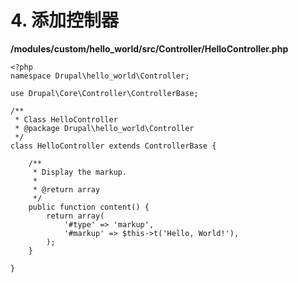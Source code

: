 # 4. 添加控制器

**/modules/custom/hello\_world/src/Controller/HelloController.php**

```
<?php
namespace Drupal\hello_world\Controller;

use Drupal\Core\Controller\ControllerBase;

/**
 * Class HelloController
 * @package Drupal\hello_world\Controller
 */
class HelloController extends ControllerBase {

    /**
     * Display the markup.
     *
     * @return array
     */
    public function content() {
        return array(
            '#type' => 'markup',
            '#markup' => $this->t('Hello, World!'),
        );
    }

}
```



